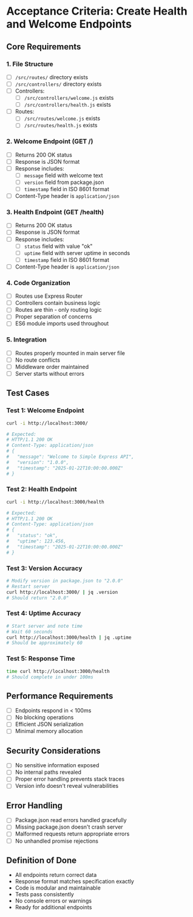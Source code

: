 # Acceptance Criteria: Create Health and Welcome Endpoints

## Core Requirements

### 1. File Structure
- [ ] `/src/routes/` directory exists
- [ ] `/src/controllers/` directory exists
- [ ] Controllers:
  - [ ] `/src/controllers/welcome.js` exists
  - [ ] `/src/controllers/health.js` exists
- [ ] Routes:
  - [ ] `/src/routes/welcome.js` exists
  - [ ] `/src/routes/health.js` exists

### 2. Welcome Endpoint (GET /)
- [ ] Returns 200 OK status
- [ ] Response is JSON format
- [ ] Response includes:
  - [ ] `message` field with welcome text
  - [ ] `version` field from package.json
  - [ ] `timestamp` field in ISO 8601 format
- [ ] Content-Type header is `application/json`

### 3. Health Endpoint (GET /health)
- [ ] Returns 200 OK status
- [ ] Response is JSON format
- [ ] Response includes:
  - [ ] `status` field with value "ok"
  - [ ] `uptime` field with server uptime in seconds
  - [ ] `timestamp` field in ISO 8601 format
- [ ] Content-Type header is `application/json`

### 4. Code Organization
- [ ] Routes use Express Router
- [ ] Controllers contain business logic
- [ ] Routes are thin - only routing logic
- [ ] Proper separation of concerns
- [ ] ES6 module imports used throughout

### 5. Integration
- [ ] Routes properly mounted in main server file
- [ ] No route conflicts
- [ ] Middleware order maintained
- [ ] Server starts without errors

## Test Cases

### Test 1: Welcome Endpoint
```bash
curl -i http://localhost:3000/

# Expected:
# HTTP/1.1 200 OK
# Content-Type: application/json
# {
#   "message": "Welcome to Simple Express API",
#   "version": "1.0.0",
#   "timestamp": "2025-01-22T10:00:00.000Z"
# }
```

### Test 2: Health Endpoint
```bash
curl -i http://localhost:3000/health

# Expected:
# HTTP/1.1 200 OK
# Content-Type: application/json
# {
#   "status": "ok",
#   "uptime": 123.456,
#   "timestamp": "2025-01-22T10:00:00.000Z"
# }
```

### Test 3: Version Accuracy
```bash
# Modify version in package.json to "2.0.0"
# Restart server
curl http://localhost:3000/ | jq .version
# Should return "2.0.0"
```

### Test 4: Uptime Accuracy
```bash
# Start server and note time
# Wait 60 seconds
curl http://localhost:3000/health | jq .uptime
# Should be approximately 60
```

### Test 5: Response Time
```bash
time curl http://localhost:3000/health
# Should complete in under 100ms
```

## Performance Requirements
- [ ] Endpoints respond in < 100ms
- [ ] No blocking operations
- [ ] Efficient JSON serialization
- [ ] Minimal memory allocation

## Security Considerations
- [ ] No sensitive information exposed
- [ ] No internal paths revealed
- [ ] Proper error handling prevents stack traces
- [ ] Version info doesn't reveal vulnerabilities

## Error Handling
- [ ] Package.json read errors handled gracefully
- [ ] Missing package.json doesn't crash server
- [ ] Malformed requests return appropriate errors
- [ ] No unhandled promise rejections

## Definition of Done
- All endpoints return correct data
- Response format matches specification exactly
- Code is modular and maintainable
- Tests pass consistently
- No console errors or warnings
- Ready for additional endpoints